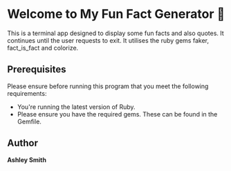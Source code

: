# Welcome to My Fun Fact Generator 👋

This is a terminal app designed to display some fun facts and also quotes. It continues until the user requests to exit. It utilises the ruby gems faker, fact_is_fact and colorize.

## Prerequisites

Please ensure before running this program that you meet the following requirements:

* You're running the latest version of Ruby.
* Please ensure you have the required gems. These can be found in the Gemfile.

## Author

**Ashley Smith**